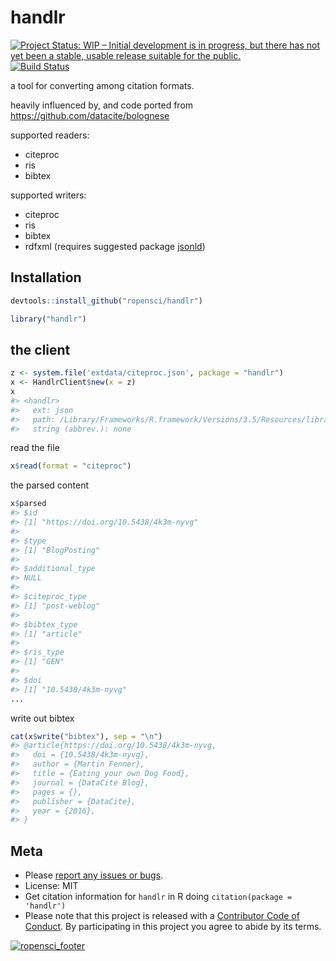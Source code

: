 handlr
======



[![Project Status: WIP – Initial development is in progress, but there has not yet been a stable, usable release suitable for the public.](https://www.repostatus.org/badges/latest/wip.svg)](https://www.repostatus.org/#wip)
[![Build Status](https://travis-ci.com/ropensci/handlr.svg?branch=master)](https://travis-ci.com/ropensci/handlr)

a tool for converting among citation formats.

heavily influenced by, and code ported from <https://github.com/datacite/bolognese>

supported readers:

- citeproc
- ris
- bibtex

supported writers:

- citeproc
- ris
- bibtex
- rdfxml (requires suggested package [jsonld][])

## Installation


```r
devtools::install_github("ropensci/handlr")
```


```r
library("handlr")
```

## the client


```r
z <- system.file('extdata/citeproc.json', package = "handlr")
x <- HandlrClient$new(x = z)
x
#> <handlr> 
#>   ext: json
#>   path: /Library/Frameworks/R.framework/Versions/3.5/Resources/library/handlr/extdata/citeproc.json
#>   string (abbrev.): none
```

read the file


```r
x$read(format = "citeproc")
```

the parsed content


```r
x$parsed
#> $id
#> [1] "https://doi.org/10.5438/4k3m-nyvg"
#> 
#> $type
#> [1] "BlogPosting"
#> 
#> $additional_type
#> NULL
#> 
#> $citeproc_type
#> [1] "post-weblog"
#> 
#> $bibtex_type
#> [1] "article"
#> 
#> $ris_type
#> [1] "GEN"
#> 
#> $doi
#> [1] "10.5438/4k3m-nyvg"
...
```

write out bibtex


```r
cat(x$write("bibtex"), sep = "\n")
#> @article{https://doi.org/10.5438/4k3m-nyvg,
#>   doi = {10.5438/4k3m-nyvg},
#>   author = {Martin Fenner},
#>   title = {Eating your own Dog Food},
#>   journal = {DataCite Blog},
#>   pages = {},
#>   publisher = {DataCite},
#>   year = {2016},
#> }
```

## Meta

* Please [report any issues or bugs](https://github.com/ropensci/handlr/issues).
* License: MIT
* Get citation information for `handlr` in R doing `citation(package = 'handlr')`
* Please note that this project is released with a [Contributor Code of Conduct](CODE_OF_CONDUCT.md).
By participating in this project you agree to abide by its terms.

[![ropensci_footer](https://ropensci.org/public_images/github_footer.png)](https://ropensci.org)


[jsonld]: https://github.com/ropensci/jsonld/
